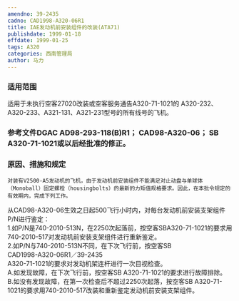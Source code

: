```yaml
---
amendno: 39-2435  
cadno: CAD1998-A320-06R1  
title: IAE发动机前安装组件的改装(ATA71)  
publishdate: 1999-01-18  
effdate: 1999-01-25  
tags: A320  
categories: 西南管理局  
author: 马力  
---
```

  
### 适用范围  
适用于未执行空客27020改装或空客服务通告A320-71-1021的 A320-232、A320-233、A321-131、A321-231型号的所有线号的飞机。  
  
<!--more-->  
### 参考文件DGAC AD98-293-118(B)R1； CAD98-A320-06； SB A320-71-1021或以后经批准的修正。  
  
### 原因、措施和规定  
    对装有V2500-A5发动机的飞机，由于发动机前安装组件不能满足对止动盘与单球体（Monoball）固定螺栓（housingbolts）的最新的力矩值规格要求。因此，在本批令规定的有效期内，完成下列工作。  
从CAD98-A320-06生效之日起500飞行小时内，对每台发动机前安装支架组件P/N进行鉴定：  
1.如P/N是740-2010-513N，在2250次起落前，按空客SBA320-71-1021的要求用740-2010-517对发动机前安装支架组件进行重新鉴定。  
2.如P/N与740-2010-513N不同，在下次飞行前，按空客SB  
  CAD1998-A320-06R1／39-2435  
A320-71-1021的要求对发动机架连杆进行一次目视检查。  
A.如发现故障，在下次飞行前，按空客SB A320-71-1021的要求进行故障排除。  
B.如没有发现故障，在第一次检查后不超过2250次起落，按空客SB A320-71-1021的要求用740-2010-517改装和重新鉴定发动机前安装支架组件。  
  
